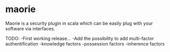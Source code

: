 maorie
======
Maorie is a security plugin in scala which can be easily plug with your software via interfaces.

TODO:
  -First working release...
  -Add the possibility to add multi-factor authentification
    -knowledge factors
    -possession factors
    -inherence factors
